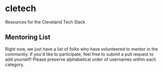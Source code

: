 # cletech
Resources for the Cleveland Tech Slack

## Mentoring List

Right now, we just have a list of folks who have volunteered to mentor in the community. If you'd like to participate, feel free to submit a pull request to add yourself! Please preserve alphabetical order of usernames within each category.

